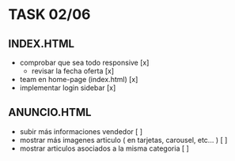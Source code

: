 # TASK 02/06

## INDEX.HTML
* comprobar que sea todo responsive [x]
    * revisar la fecha oferta [x]   
* team en home-page (index.html) [x]
* implementar login sidebar [x]

## ANUNCIO.HTML

* subir más informaciones vendedor [ ]
* mostrar más imagenes articulo ( en tarjetas, carousel, etc... ) [ ]
* mostrar articulos asociados a la misma categoria [ ]





